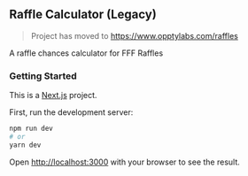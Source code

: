 ## Raffle Calculator (Legacy)

> Project has moved to https://www.opptylabs.com/raffles

A raffle chances calculator for FFF Raffles

### Getting Started

This is a [Next.js](https://nextjs.org/) project.

First, run the development server:

```bash
npm run dev
# or
yarn dev
```

Open [http://localhost:3000](http://localhost:3000) with your browser to see the result.
